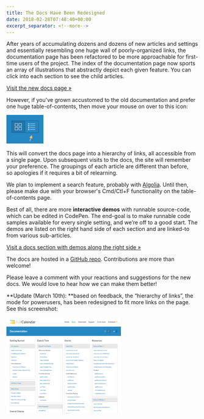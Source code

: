 ```yaml
---
title: The Docs Have Been Redesigned
date: 2018-02-28T07:48:40+00:00
excerpt_separator: <!--more-->
---
```


After years of accumulating dozens and dozens of new articles and settings and essentially resembling one huge wall of poorly-organized links, the documentation page has been refactored to be more approachable for first-time users of the project.<!--more--> The index of the documentation page now sports an array of illustrations that abstractly depict each given feature. You can click into each section to see the child articles.

[Visit the new docs page »](https://fullcalendar.io/docs)

However, if you've grown accustomed to the old documentation and prefer one huge table-of-contents, then move your mouse on over to this icon:

<img src="/assets/images/blog/2018/02/docs-toc-icon.png" alt="toc icon" width="97" height="75" />

This will convert the docs page into a hierarchy of links, all accessible from a single page. Upon subsequent visits to the docs, the site will remember your preference. The groupings of each article are different than before, so apologies if it requires a bit of relearning.

We plan to implement a search feature, probably with [Algolia](https://www.algolia.com/). Until then, please make due with your browser's Cmd/Ctl+F functionality on the table-of-contents page.

Best of all, there are more **interactive demos** with runnable source-code, which can be edited in CodePen. The end-goal is to make runnable code samples available for every single setting, and we&#8217;re off to a good start. The demos are listed on the right hand side of each section and are linked-to from various sub-articles.

[Visit a docs section with demos along the right side »](https://fullcalendar.io/docs/event-dragging-resizing)

The docs are hosted in a <a href="https://github.com/fullcalendar/fullcalendar-site-static" target="_blank">GitHub repo</a>. Contributions are more than welcome!

Please leave a comment with your reactions and suggestions for the new docs. We would love to hear how we can make them better!

**Update (March 10th): **based on feedback, the &#8220;hierarchy of links&#8221;, the mode for powerusers, has been redesigned to fit more links on the page. See this screenshot:

[<img src="/assets/images/blog/2018/02/Screen-Shot-2018-03-10-at-11.04.18-PM-300x252.png" width="300" height="252" alt="docs screenshot" />](https://fullcalendar.io/docs#toc)
